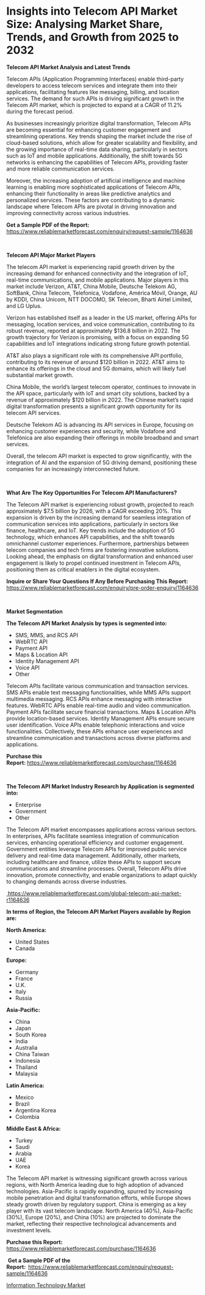 <p><h1>Insights into Telecom API Market Size: Analysing Market Share, Trends, and Growth from 2025 to 2032</h1></p><p><strong>Telecom API Market Analysis and Latest Trends</strong></p>
<p><p>Telecom APIs (Application Programming Interfaces) enable third-party developers to access telecom services and integrate them into their applications, facilitating features like messaging, billing, and location services. The demand for such APIs is driving significant growth in the Telecom API market, which is projected to expand at a CAGR of 11.2% during the forecast period. </p><p>As businesses increasingly prioritize digital transformation, Telecom APIs are becoming essential for enhancing customer engagement and streamlining operations. Key trends shaping the market include the rise of cloud-based solutions, which allow for greater scalability and flexibility, and the growing importance of real-time data sharing, particularly in sectors such as IoT and mobile applications. Additionally, the shift towards 5G networks is enhancing the capabilities of Telecom APIs, providing faster and more reliable communication services. </p><p>Moreover, the increasing adoption of artificial intelligence and machine learning is enabling more sophisticated applications of Telecom APIs, enhancing their functionality in areas like predictive analytics and personalized services. These factors are contributing to a dynamic landscape where Telecom APIs are pivotal in driving innovation and improving connectivity across various industries.</p></p>
<p><strong>Get a Sample PDF of the Report:&nbsp;</strong> <a href="https://www.reliablemarketforecast.com/enquiry/request-sample/1164636?utm_campaign=3175&utm_medium=2&utm_source=Github&utm_content=ia&utm_term=08042025&utm_id=telecom-api">https://www.reliablemarketforecast.com/enquiry/request-sample/1164636</a></p>
<p>&nbsp;</p>
<p><strong>Telecom API Major Market Players</strong></p>
<p><p>The telecom API market is experiencing rapid growth driven by the increasing demand for enhanced connectivity and the integration of IoT, real-time communications, and mobile applications. Major players in this market include Verizon, AT&T, China Mobile, Deutsche Telekom AG, SoftBank, China Telecom, Telefonica, Vodafone, América Móvil, Orange, AU by KDDI, China Unicom, NTT DOCOMO, SK Telecom, Bharti Airtel Limited, and LG Uplus.</p><p>Verizon has established itself as a leader in the US market, offering APIs for messaging, location services, and voice communication, contributing to its robust revenue, reported at approximately $136.8 billion in 2022. The growth trajectory for Verizon is promising, with a focus on expanding 5G capabilities and IoT integrations indicating strong future growth potential.</p><p>AT&T also plays a significant role with its comprehensive API portfolio, contributing to its revenue of around $120 billion in 2022. AT&T aims to enhance its offerings in the cloud and 5G domains, which will likely fuel substantial market growth.</p><p>China Mobile, the world’s largest telecom operator, continues to innovate in the API space, particularly with IoT and smart city solutions, backed by a revenue of approximately $120 billion in 2022. The Chinese market’s rapid digital transformation presents a significant growth opportunity for its telecom API services.</p><p>Deutsche Telekom AG is advancing its API services in Europe, focusing on enhancing customer experiences and security, while Vodafone and Telefónica are also expanding their offerings in mobile broadband and smart services.</p><p>Overall, the telecom API market is expected to grow significantly, with the integration of AI and the expansion of 5G driving demand, positioning these companies for an increasingly interconnected future.</p></p>
<p>&nbsp;</p>
<p><strong>What Are The Key Opportunities For Telecom API Manufacturers?</strong></p>
<p><p>The Telecom API market is experiencing robust growth, projected to reach approximately $7.5 billion by 2026, with a CAGR exceeding 20%. This expansion is driven by the increasing demand for seamless integration of communication services into applications, particularly in sectors like finance, healthcare, and IoT. Key trends include the adoption of 5G technology, which enhances API capabilities, and the shift towards omnichannel customer experiences. Furthermore, partnerships between telecom companies and tech firms are fostering innovative solutions. Looking ahead, the emphasis on digital transformation and enhanced user engagement is likely to propel continued investment in Telecom APIs, positioning them as critical enablers in the digital ecosystem.</p></p>
<p><strong>Inquire or Share Your Questions If Any Before Purchasing This Report:</strong> <a href="https://www.reliablemarketforecast.com/enquiry/pre-order-enquiry/1164636?utm_campaign=3175&utm_medium=2&utm_source=Github&utm_content=ia&utm_term=08042025&utm_id=telecom-api">https://www.reliablemarketforecast.com/enquiry/pre-order-enquiry/1164636</a></p>
<p>&nbsp;</p>
<p><strong>Market Segmentation</strong></p>
<p><strong>The Telecom API Market Analysis by types is segmented into:</strong></p>
<p><ul><li>SMS, MMS, and RCS API</li><li>WebRTC API</li><li>Payment API</li><li>Maps & Location API</li><li>Identity Management API</li><li>Voice API</li><li>Other</li></ul></p>
<p><p>Telecom APIs facilitate various communication and transaction services. SMS APIs enable text messaging functionalities, while MMS APIs support multimedia messaging. RCS APIs enhance messaging with interactive features. WebRTC APIs enable real-time audio and video communication. Payment APIs facilitate secure financial transactions. Maps & Location APIs provide location-based services. Identity Management APIs ensure secure user identification. Voice APIs enable telephonic interactions and voice functionalities. Collectively, these APIs enhance user experiences and streamline communication and transactions across diverse platforms and applications.</p></p>
<p><strong>Purchase this Report:&nbsp;</strong><a href="https://www.reliablemarketforecast.com/purchase/1164636?utm_campaign=3175&utm_medium=2&utm_source=Github&utm_content=ia&utm_term=08042025&utm_id=telecom-api">https://www.reliablemarketforecast.com/purchase/1164636</a></p>
<p>&nbsp;</p>
<p><strong>The Telecom API Market Industry Research by Application is segmented into:</strong></p>
<p><ul><li>Enterprise</li><li>Government</li><li>Other</li></ul></p>
<p><p>The Telecom API market encompasses applications across various sectors. In enterprises, APIs facilitate seamless integration of communication services, enhancing operational efficiency and customer engagement. Government entities leverage Telecom APIs for improved public service delivery and real-time data management. Additionally, other markets, including healthcare and finance, utilize these APIs to support secure communications and streamline processes. Overall, Telecom APIs drive innovation, promote connectivity, and enable organizations to adapt quickly to changing demands across diverse industries.</p></p>
<p><a href="https://www.reliablemarketforecast.com/global-telecom-api-market-r1164636?utm_campaign=3175&utm_medium=2&utm_source=Github&utm_content=ia&utm_term=08042025&utm_id=telecom-api">&nbsp;https://www.reliablemarketforecast.com/global-telecom-api-market-r1164636</a></p>
<p><strong>In terms of Region, the Telecom API Market Players available by Region are:</strong></p>
<p>
    <p> <strong> North America: </strong>
        <ul>
            <li>United States</li>
            <li>Canada</li>
        </ul>
        </p> 
    <p> <strong> Europe: </strong>
        <ul>
            <li>Germany</li>
            <li>France</li>
            <li>U.K.</li>
            <li>Italy</li>
            <li>Russia</li>
        </ul>
        </p> 
    <p> <strong> Asia-Pacific: </strong>
        <ul>
            <li>China</li>
            <li>Japan</li>
            <li>South Korea</li>
            <li>India</li>
            <li>Australia</li>
            <li>China Taiwan</li>
            <li>Indonesia</li>
            <li>Thailand</li>
            <li>Malaysia</li>
        </ul>
        </p> 
    <p> <strong> Latin America: </strong>
        <ul>
            <li>Mexico</li>
            <li>Brazil</li>
            <li>Argentina Korea</li>
            <li>Colombia</li>
        </ul>
        </p> 
    <p> <strong> Middle East & Africa: </strong>
        <ul>
            <li>Turkey</li>
            <li>Saudi</li>
            <li>Arabia</li>
            <li>UAE</li>
            <li>Korea</li>
        </ul>
    </p>
    </p>
<p><p>The Telecom API market is witnessing significant growth across various regions, with North America leading due to high adoption of advanced technologies. Asia-Pacific is rapidly expanding, spurred by increasing mobile penetration and digital transformation efforts, while Europe shows steady growth driven by regulatory support. China is emerging as a key player with its vast telecom landscape. North America (40%), Asia-Pacific (30%), Europe (20%), and China (10%) are projected to dominate the market, reflecting their respective technological advancements and investment levels.</p></p>
<p><strong>Purchase this Report: </strong><a href="https://www.reliablemarketforecast.com/purchase/1164636?utm_campaign=3175&utm_medium=2&utm_source=Github&utm_content=ia&utm_term=08042025&utm_id=telecom-api">https://www.reliablemarketforecast.com/purchase/1164636</a></p>
<p>&nbsp;<strong>Get a Sample PDF of the Report:&nbsp;&nbsp;</strong><a href="https://www.reliablemarketforecast.com/enquiry/request-sample/1164636?utm_campaign=3175&utm_medium=2&utm_source=Github&utm_content=ia&utm_term=08042025&utm_id=telecom-api">https://www.reliablemarketforecast.com/enquiry/request-sample/1164636</a></p>
<p><strong></strong></p>
<p><p><a href="https://github.com/zurubting/Market-Research-Report-List-1/blob/main/information-technology-market.md?utm_campaign=3175&utm_medium=2&utm_source=Github&utm_content=ia&utm_term=08042025&utm_id=telecom-api">Information Technology Market</a></p></p>